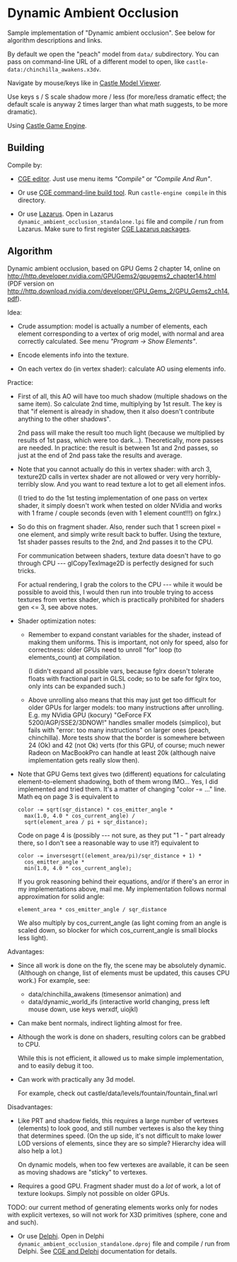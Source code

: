 # Dynamic Ambient Occlusion

Sample implementation of "Dynamic ambient occlusion". See below for algorithm descriptions and links.

By default we open the "peach" model from `data/` subdirectory. You can pass on command-line URL of a different model to open, like `castle-data:/chinchilla_awakens.x3dv`.

Navigate by mouse/keys like in [Castle Model Viewer](https://castle-engine.io/castle-model-viewer).

Use keys s / S scale shadow more / less (for more/less dramatic effect; the default scale is anyway 2 times larger than what math suggests, to be more dramatic).

Using [Castle Game Engine](https://castle-engine.io/).

## Building

Compile by:

- [CGE editor](https://castle-engine.io/editor). Just use menu items _"Compile"_ or _"Compile And Run"_.

- Or use [CGE command-line build tool](https://castle-engine.io/build_tool). Run `castle-engine compile` in this directory.

- Or use [Lazarus](https://www.lazarus-ide.org/). Open in Lazarus `dynamic_ambient_occlusion_standalone.lpi` file and compile / run from Lazarus. Make sure to first register [CGE Lazarus packages](https://castle-engine.io/lazarus).

## Algorithm

Dynamic ambient occlusion, based on GPU Gems 2 chapter 14, online on
http://http.developer.nvidia.com/GPUGems2/gpugems2_chapter14.html
(PDF version on
http://http.download.nvidia.com/developer/GPU_Gems_2/GPU_Gems2_ch14.pdf).

Idea:

- Crude assumption: model is actually a number of elements, each element
  corresponding to a vertex of orig model, with normal and area correctly
  calculated.
  See menu _"Program -> Show Elements"_.

- Encode elements info into the texture.

- On each vertex do (in vertex shader): calculate AO using elements info.

Practice:

- First of all, this AO will have too much shadow (multiple shadows
  on the same item). So calculate 2nd time, multiplying by 1st result.
  The key is that "if element is already in shadow, then it also doesn't
  contribute anything to the other shadows".

  2nd pass will make the result too much light (because we multiplied
  by results of 1st pass, which were too dark...). Theoretically,
  more passes are needed. In practice: the result is between 1st
  and 2nd passes, so just at the end of 2nd pass take the results
  and average.

- Note that you cannot actually do this in vertex shader: with arch 3,
  texture2D calls in vertex shader are not allowed or
  very very horribly-terribly slow. And you want to read texture a lot
  to get all element infos.

  (I tried to do the 1st testing implementation
  of one pass on vertex shader, it simply doesn't work when tested on older
  NVidia and works with 1 frame / couple seconds (even with 1 element count!!!)
  on fglrx.)

- So do this on fragment shader. Also, render such that 1 screen pixel =
  one element, and simply write result back to buffer. Using the texture,
  1st shader passes results to the 2nd, and 2nd passes it to the CPU.

  For communication between shaders, texture data doesn't have
  to go through CPU --- glCopyTexImage2D is perfectly designed for such tricks.

  For actual rendering, I grab the colors to the CPU --- while it would be possible
  to avoid this, I would then run into trouble trying to access textures
  from vertex shader, which is practically prohibited for shaders gen <= 3,
  see above notes.

- Shader optimization notes:

  - Remember to expand constant variables for the shader, instead
    of making them uniforms. This is important, not only for speed,
    also for correctness: older GPUs need to unroll "for" loop
    (to elements_count) at compilation.

    (I didn't expand all possible vars, because fglrx doesn't tolerate
    floats with fractional part in GLSL code; so to be safe for fglrx too,
    only ints can be expanded such.)

  - Above unrolling also means that this may just get too difficult
    for older GPUs for larger models: too many instructions after unrolling.
    E.g. my NVidia GPU (kocury) "GeForce FX 5200/AGP/SSE2/3DNOW!" handles
    smaller models (simplico), but fails with
    "error: too many instructions" on larger ones (peach, chinchilla).
    More tests show that the border is somewhere between
    24 (Ok) and 42 (not Ok) verts (for this GPU, of course;
    much newer Radeon on MacBookPro can handle at least 20k (although
    naive implementation gets really slow then).

- Note that GPU Gems text gives two (different) equations for calculating
  element-to-element shadowing, both of them wrong IMO...
  Yes, I did implemented and tried them. It's a matter of changing
  "color -= ..." line.
  Math eq on page 3 is equivalent to

    ```
    color -= sqrt(sqr_distance) * cos_emitter_angle *
      max(1.0, 4.0 * cos_current_angle) /
      sqrt(element_area / pi + sqr_distance);
    ```

  Code on page 4 is (possibly --- not sure, as they put "1 - " part
  already there, so I don't see a reasonable way to use it?) equivalent to

    ```
    color -= inversesqrt((element_area/pi)/sqr_distance + 1) *
      cos_emitter_angle *
      min(1.0, 4.0 * cos_current_angle);
    ```

  If you grok reasoning behind their equations, and/or if there's an
  error in my implementations above, mail me. My implementation follows
  normal approximation for solid angle:

    ```
    element_area * cos_emitter_angle / sqr_distance
    ```

  We also multiply by cos_current_angle
  (as light coming from an angle is scaled down, so blocker for
  which cos_current_angle is small blocks less light).

Advantages:

- Since all work is done on the fly, the scene may be absolutely dynamic.
  (Although on change, list of elements must be updated, this causes CPU work.)
  For example, see:

    - data/chinchilla_awakens (timesensor animation) and
    - data/dynamic_world_ifs (interactive world changing, press left mouse down, use keys werxdf, uiojkl)

- Can make bent normals, indirect lighting almost for free.

- Although the work is done on shaders, resulting colors can be grabbed to CPU.

    While this is not efficient, it allowed us to make simple implementation, and to easily debug it too.

- Can work with practically any 3d model.

    For example, check out castle/data/levels/fountain/fountain_final.wrl

Disadvantages:

- Like PRT and shadow fields, this requires a large number of vertexes (elements) to look good, and still number vertexes is also the key thing that determines speed. (On the up side, it's not difficult to make lower LOD versions of elements, since they are so simple? Hierarchy idea will also help a lot.)

    On dynamic models, when too few vertexes are available, it can be seen as moving shadows are "sticky" to vertexes.

- Requires a good GPU. Fragment shader must do a *lot* of work, a lot of texture lookups. Simply not possible on older GPUs.

TODO: our current method of generating elements works only for nodes
with explicit vertexes, so will not work for X3D primitives (sphere,
cone and and such).

- Or use [Delphi](https://www.embarcadero.com/products/Delphi). Open in Delphi `dynamic_ambient_occlusion_standalone.dproj` file and compile / run from Delphi. See [CGE and Delphi](https://castle-engine.io/delphi) documentation for details.
